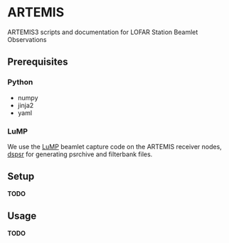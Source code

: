 # ARTEMIS

ARTEMIS3 scripts and documentation for LOFAR Station Beamlet Observations

## Prerequisites

### Python

* numpy
* jinja2
* yaml

### LuMP

We use the [LuMP](https://github.com/AHorneffer/lump-lofar-und-mpifr-pulsare/) beamlet capture code on the ARTEMIS receiver nodes, [dspsr](http://dspsr.sourceforge.net/) for generating psrchive and filterbank files.

## Setup

**TODO**

## Usage

**TODO**
